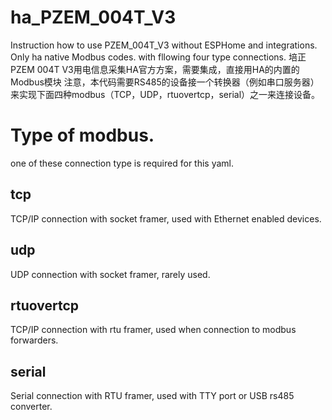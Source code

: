 # ha_PZEM_004T_V3
Instruction how to use PZEM_004T_V3 without ESPHome and integrations. Only ha native Modbus codes.
with fllowing  four type connections.
培正PZEM 004T V3用电信息采集HA官方方案，需要集成，直接用HA的内置的Modbus模块
注意，本代码需要RS485的设备接一个转换器（例如串口服务器）来实现下面四种modbus（TCP，UDP，rtuovertcp，serial）之一来连接设备。

# Type of modbus.
one of these connection type is required for this yaml.
## tcp
TCP/IP connection with socket framer, used with Ethernet enabled devices.

## udp
UDP connection with socket framer, rarely used.

## rtuovertcp
TCP/IP connection with rtu framer, used when connection to modbus forwarders.

## serial
Serial connection with RTU framer, used with TTY port or USB rs485 converter.
